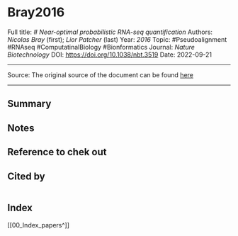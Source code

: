 # Bray2016
Full title: *# Near-optimal probabilistic RNA-seq quantification*
Authors: *Nicolas Bray* (first); *Lior Patcher* (last)
Year: *2016*
Topic: #Pseudoalignment #RNAseq #ComputatinalBiology #Bionformatics 
Journal: *Nature Biotechnology*
DOI: https://doi.org/10.1038/nbt.3519
Date: 2022-09-21

---

Source: The original source of the document can be found [here](https://pubmed.ncbi.nlm.nih.gov/27043002/)

---

## Summary

## Notes

## Reference to chek out

## Cited by
```query

```

## Index
[[00_Index_papers^]]
